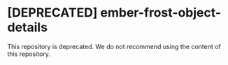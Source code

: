 # [DEPRECATED] ember-frost-object-details

This repository is deprecated. We do not recommend using the content of this repository.
